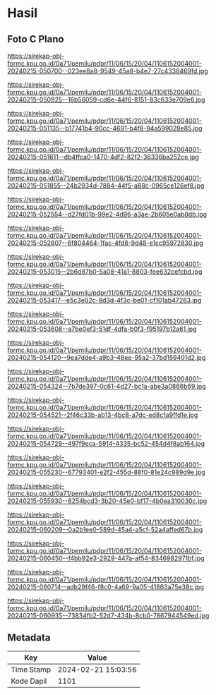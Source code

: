 # Hasil

## Foto C Plano

https://sirekap-obj-formc.kpu.go.id/0a71/pemilu/pdpr/11/06/15/20/04/1106152004001-20240215-050700--023ee8a8-9549-45a8-b4e7-27c4338469fd.jpg

https://sirekap-obj-formc.kpu.go.id/0a71/pemilu/pdpr/11/06/15/20/04/1106152004001-20240215-050925--16b56059-cd6e-44f6-8151-83c633e709e6.jpg

https://sirekap-obj-formc.kpu.go.id/0a71/pemilu/pdpr/11/06/15/20/04/1106152004001-20240215-051135--b17741b4-90cc-4691-b4f8-94a599028e85.jpg

https://sirekap-obj-formc.kpu.go.id/0a71/pemilu/pdpr/11/06/15/20/04/1106152004001-20240215-051611--db4ffca0-1470-4df2-82f2-36336ba252ce.jpg

https://sirekap-obj-formc.kpu.go.id/0a71/pemilu/pdpr/11/06/15/20/04/1106152004001-20240215-051855--24b2934d-7884-44f5-a88c-0965ce126ef8.jpg

https://sirekap-obj-formc.kpu.go.id/0a71/pemilu/pdpr/11/06/15/20/04/1106152004001-20240215-052554--d27fd01b-99e2-4d96-a3ae-2b605e0ab8db.jpg

https://sirekap-obj-formc.kpu.go.id/0a71/pemilu/pdpr/11/06/15/20/04/1106152004001-20240215-052807--6f804464-1fac-4fd8-9d48-e1cc95972830.jpg

https://sirekap-obj-formc.kpu.go.id/0a71/pemilu/pdpr/11/06/15/20/04/1106152004001-20240215-053015--2b6d87b0-5a08-41a1-8803-fee632cefcbd.jpg

https://sirekap-obj-formc.kpu.go.id/0a71/pemilu/pdpr/11/06/15/20/04/1106152004001-20240215-053417--e5c3e02c-8d3d-4f3c-be01-cf101ab47263.jpg

https://sirekap-obj-formc.kpu.go.id/0a71/pemilu/pdpr/11/06/15/20/04/1106152004001-20240215-053608--a7be0ef3-51df-4dfa-b0f3-f95197b12a61.jpg

https://sirekap-obj-formc.kpu.go.id/0a71/pemilu/pdpr/11/06/15/20/04/1106152004001-20240215-054120--9ea7dde4-a9b3-48ee-95a2-37bd159401d2.jpg

https://sirekap-obj-formc.kpu.go.id/0a71/pemilu/pdpr/11/06/15/20/04/1106152004001-20240215-054324--7b7de397-0c61-4d27-bc1a-abe3a0866b69.jpg

https://sirekap-obj-formc.kpu.go.id/0a71/pemilu/pdpr/11/06/15/20/04/1106152004001-20240215-054521--2f46c33b-ab13-4bc8-a7dc-ed8c1a9ffd1e.jpg

https://sirekap-obj-formc.kpu.go.id/0a71/pemilu/pdpr/11/06/15/20/04/1106152004001-20240215-054729--497f9eca-5914-4335-bc52-454d4f8ab164.jpg

https://sirekap-obj-formc.kpu.go.id/0a71/pemilu/pdpr/11/06/15/20/04/1106152004001-20240215-055230--67793401-e2f2-455d-88f0-81e24c989d9e.jpg

https://sirekap-obj-formc.kpu.go.id/0a71/pemilu/pdpr/11/06/15/20/04/1106152004001-20240215-055930--8254bcd3-3b20-45e0-bf17-4b0ea310030c.jpg

https://sirekap-obj-formc.kpu.go.id/0a71/pemilu/pdpr/11/06/15/20/04/1106152004001-20240215-060209--0a2b1ee0-589d-45a4-a5cf-52a4affed67b.jpg

https://sirekap-obj-formc.kpu.go.id/0a71/pemilu/pdpr/11/06/15/20/04/1106152004001-20240215-060450--f4bb92e3-2929-447a-af54-8346982971bf.jpg

https://sirekap-obj-formc.kpu.go.id/0a71/pemilu/pdpr/11/06/15/20/04/1106152004001-20240215-060714--adb29f46-f8c0-4a69-9a05-41863a75e38c.jpg

https://sirekap-obj-formc.kpu.go.id/0a71/pemilu/pdpr/11/06/15/20/04/1106152004001-20240215-060935--73834fb2-52d7-434b-8cb0-7867944549ed.jpg


## Metadata

| Key        | Value               |
| ---------- | ------------------- |
| Time Stamp | 2024-02-21 15:03:56 |
| Kode Dapil | 1101                |



